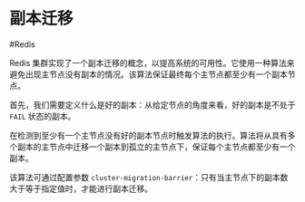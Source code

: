 # 副本迁移
#Redis 

Redis 集群实现了一个副本迁移的概念，以提高系统的可用性。它使用一种算法来避免出现主节点没有副本的情况。该算法保证最终每个主节点都至少有一个副本节点。

首先，我们需要定义什么是好的副本：从给定节点的角度来看，好的副本是不处于 `FAIL` 状态的副本。

在检测到至少有一个主节点没有好的副本节点时触发算法的执行。算法将从具有多个副本的主节点中迁移一个副本到孤立的主节点下，保证每个主节点都至少有一个副本。

该算法可通过配置参数 `cluster-migration-barrier`：只有当主节点下的副本数大于等于指定值时，才能进行副本迁移。

